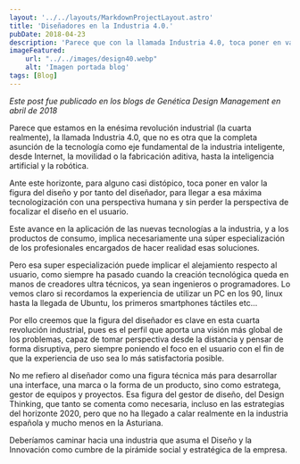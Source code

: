 ```yaml
---
layout: '../../layouts/MarkdownProjectLayout.astro'
title: 'Diseñadores en la Industria 4.0.'
pubDate: 2018-04-23
description: 'Parece que con la llamada Industria 4.0, toca poner en valor la figura del diseño y por tanto del diseñador.'
imageFeatured:
    url: "../../images/design40.webp"
    alt: 'Imagen portada blog'
tags: [Blog]
---
```

_Este post fue publicado en los blogs de Genética Design Management en abril de 2018_

Parece que estamos en la enésima revolución industrial (la cuarta realmente), la llamada Industria 4.0, que no es otra que la completa asunción de la tecnología como eje fundamental de la industria inteligente, desde Internet, la movilidad o la fabricación aditiva, hasta la inteligencia artificial y la robótica.

Ante este horizonte, para alguno casi distópico, toca poner en valor la figura del diseño y por tanto del diseñador, para llegar a esa máxima tecnologización con una perspectiva humana y sin perder la perspectiva de focalizar el diseño en el usuario.


Este avance en la aplicación de las nuevas tecnologías a la industria, y a los productos de consumo, implica necesariamente una súper especialización de los profesionales encargados de hacer realidad esas soluciones.

Pero esa super especialización puede implicar el alejamiento respecto al usuario, como siempre ha pasado cuando la creación tecnológica queda en manos de creadores ultra técnicos, ya sean ingenieros o programadores. Lo vemos claro si recordamos la experiencia de utilizar un PC en los 90, linux hasta la llegada de Ubuntu, los primeros smartphones táctiles etc…

Por ello creemos que la figura del diseñador es clave en esta cuarta revolución industrial, pues es el perfil que aporta una visión más global de los problemas, capaz de tomar perspectiva desde la distancia y pensar de forma disruptiva, pero siempre poniendo el foco en el usuario con el fin de que la experiencia de uso sea lo más satisfactoria posible.

No me refiero al diseñador como una figura técnica más para desarrollar una interface, una marca o la forma de un producto, sino como estratega, gestor de equipos y proyectos. Esa figura del gestor de diseño, del Design Thinking, que tanto se comenta como necesaria, incluso en las estrategias del horizonte 2020, pero que no ha llegado a calar realmente en la industria española y mucho menos en la Asturiana.

Deberíamos caminar hacia una industria que asuma el Diseño y la Innovación como cumbre de la pirámide social y estratégica de la empresa.


